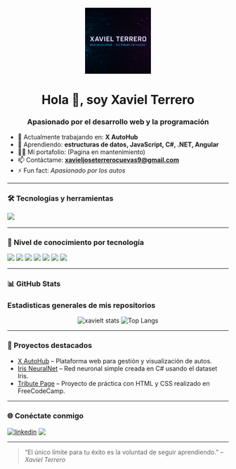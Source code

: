 <p align="center">
  <img src="https://github.com/xavielt/xavielt/blob/main/banner.png" alt="Banner Xaviel Terrero" width="150" />
</p>

<h1 align="center">Hola 👋, soy Xaviel Terrero</h1>
<h3 align="center">Apasionado por el desarrollo web y la programación</h3>

- 🔭 Actualmente trabajando en: **X AutoHub**
- 🌱 Aprendiendo: **estructuras de datos, JavaScript, C#, .NET, Angular**
- 👨‍💻 Mi portafolio: (Pagina en mantenimiento)  
- 📫 Contáctame: **xavieljoseterrerocuevas9@gmail.com**
- ⚡ Fun fact: *Apasionado por los autos*

---

### 🛠️ Tecnologías y herramientas

<p align="left">
  <img src="https://skillicons.dev/icons?i=html,css,js,react,nodejs,cs,dotnet,github,git,vscode" />
</p>

---

### 🧠 Nivel de conocimiento por tecnología

![](https://img.shields.io/badge/HTML-Avanzado-orange)
![](https://img.shields.io/badge/CSS-Avanzado-blue)
![](https://img.shields.io/badge/JavaScript-Aprendiendo-yellow)
![](https://img.shields.io/badge/C%23-Intermedio-purple)
![](https://img.shields.io/badge/.NET-Intermedio-blueviolet)
![](https://img.shields.io/badge/SQL-Intermedio-success)
![](https://img.shields.io/badge/Angular-Aprendiendo-red)

---

### 📊 GitHub Stats

<h3>Estadisticas generales de mis repositorios</h3>

<p align="center">
  <img src="https://github-readme-stats.vercel.app/api?username=xavielt&show_icons=true&theme=radical" alt="xavielt stats" />
  <img src="https://github-readme-stats.vercel.app/api/top-langs/?username=xavielt&layout=compact&theme=radical" alt="Top Langs" />
</p>

---

### 🚀 Proyectos destacados

- [X AutoHub](https://github.com/xavielt/x-autohub) – Plataforma web para gestión y visualización de autos.
- [Iris NeuralNet](https://github.com/xavielt/iris-net) – Red neuronal simple creada en C# usando el dataset Iris.
- [Tribute Page](https://github.com/xavielt/tribute-page) – Proyecto de práctica con HTML y CSS realizado en FreeCodeCamp.


---

### 🌐 Conéctate conmigo

<p align="left">
  <a href="https://www.linkedin.com/in/xaviel-terrero-a6602821a" target="blank"><img align="center" src="https://cdn.jsdelivr.net/gh/devicons/devicon/icons/linkedin/linkedin-original.svg" alt="linkedin" height="30" width="30" /></a>
  <a href="mailto:xavieljoseterrerocuevas9@gmail.com"><img align="center" src="https://img.icons8.com/ios-filled/50/000000/gmail.png" height="30" /></a>
</p>

---

> “El único límite para tu éxito es la voluntad de seguir aprendiendo.” – *Xaviel Terrero*
